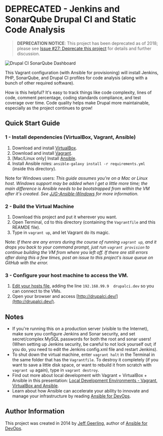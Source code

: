 # DEPRECATED - Jenkins and SonarQube Drupal CI and Static Code Analysis

> **DEPRECATION NOTICE**: This project has been deprecated as of 2018; please see [Issue #27: Deprecate this project](https://github.com/geerlingguy/drupalci-sonar-jenkins/issues/27) for details and further discussion.

<img src="https://raw.githubusercontent.com/geerlingguy/drupalci-sonar-jenkins/master/screenshot.jpg" alt="Drupal CI SonarQube Dashboard" />

This Vagrant configuration (with Ansible for provisioning) will install Jenkins, PHP, SonarQube, and Drupal CI profiles for code analysis (along with a bunch of other required software).

How is this helpful? It's easy to track things like code complexity, lines of code, comment percentage, coding standards compliance, and test coverage over time. Code quality helps make Drupal more maintainable, especially as the project continues to grow!

## Quick Start Guide

### 1 - Install dependencies (VirtualBox, Vagrant, Ansible)

  1. Download and install [VirtualBox](https://www.virtualbox.org/wiki/Downloads).
  2. Download and install [Vagrant](http://www.vagrantup.com/downloads.html).
  3. [Mac/Linux only] Install [Ansible](http://docs.ansible.com/intro_installation.html).
  4. Install Ansible roles: `ansible-galaxy install -r requirements.yml` (inside this directory).

Note for Windows users: *This guide assumes you're on a Mac or Linux host. Windows support may be added when I get a little more time; the main difference is Ansible needs to be bootstrapped from within the VM after it's created. See [JJG-Ansible-Windows](https://github.com/geerlingguy/JJG-Ansible-Windows) for more information.*

### 2 - Build the Virtual Machine

  1. Download this project and put it wherever you want.
  2. Open Terminal, cd to this directory (containing the `Vagrantfile` and this REAMDE file).
  3. Type in `vagrant up`, and let Vagrant do its magic.

Note: *If there are any errors during the course of running `vagrant up`, and it drops you back to your command prompt, just run `vagrant provision` to continue building the VM from where you left off. If there are still errors after doing this a few times, post an issue to this project's issue queue on GitHub with the error.*

### 3 - Configure your host machine to access the VM.

  1. [Edit your hosts file](http://www.rackspace.com/knowledge_center/article/how-do-i-modify-my-hosts-file), adding the line `192.168.99.9  drupalci.dev` so you can connect to the VMs.
  2. Open your browser and access [http://drupalci.dev/](http://drupalci.dev/).

## Notes

  - If you're running this on a production server (visible to the Internet), make sure you configure Jenkins and Sonar security, and set secret/complex MySQL passwords for both the root and sonar users! (When setting up Jenkins security, be careful to not lock yourself out; if you do, you need to edit the Jenkins config.xml file and restart Jenkins).
  - To shut down the virtual machine, enter `vagrant halt` in the Terminal in the same folder that has the `Vagrantfile`. To destroy it completely (if you want to save a little disk space, or want to rebuild it from scratch with `vagrant up` again), type in `vagrant destroy`.
  - Find out more about local development with Vagrant + VirtualBox + Ansible in this presentation: [Local Development Environments - Vagrant, VirtualBox and Ansible](http://www.slideshare.net/geerlingguy/local-development-on-virtual-machines-vagrant-virtualbox-and-ansible).
  - Learn about how Ansible can accelerate your ability to innovate and manage your infrastructure by reading [Ansible for DevOps](http://www.ansiblefordevops.com/).

## Author Information

This project was created in 2014 by [Jeff Geerling](https://jeffgeerling.com/), author of [Ansible for DevOps](https://www.ansiblefordevops.com/).
